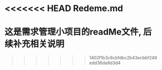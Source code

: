 <<<<<<< HEAD
Redeme.md
=======
# 这是需求管理小项目的readMe文件, 后续补充相关说明
>>>>>>> 1402f1b3c8cbfdbc2b43ecbbf249edd36da9d3d4
